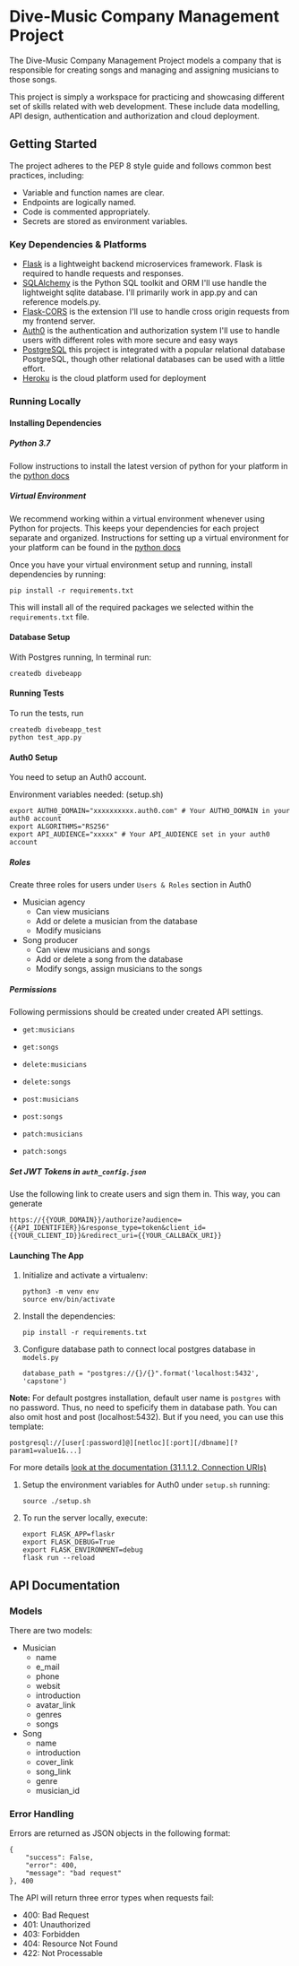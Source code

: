 # Dive-Music Company Management Project
The Dive-Music Company Management Project models a company that is responsible for creating songs and managing and assigning musicians to those songs. 

This project is simply a workspace for practicing and showcasing different set of skills related with web development. These include data modelling, API design, authentication and authorization and cloud deployment.  
## Getting Started

The project adheres to the PEP 8 style guide and follows common best practices, including:

- Variable and function names are clear.
- Endpoints are logically named.
- Code is commented appropriately.
- Secrets are stored as environment variables.

### Key Dependencies & Platforms

- [Flask](http://flask.pocoo.org/) is a lightweight backend microservices framework. Flask is required to handle requests and responses.
- [SQLAlchemy](https://www.sqlalchemy.org/) is the Python SQL toolkit and ORM I'll use handle the lightweight sqlite database. I'll primarily work in app.py and can reference models.py.
- [Flask-CORS](https://flask-cors.readthedocs.io/en/latest/#) is the extension I'll use to handle cross origin requests from my frontend server.
- [Auth0](https://auth0.com/docs/) is the authentication and authorization system I'll use to handle users with different roles with more secure and easy ways
- [PostgreSQL](https://www.postgresql.org/) this project is integrated with a popular relational database PostgreSQL, though other relational databases can be used with a little effort.
- [Heroku](https://www.heroku.com/what) is the cloud platform used for deployment

### Running Locally

#### Installing Dependencies

##### Python 3.7

Follow instructions to install the latest version of python for your platform in the [python docs](https://docs.python.org/3/using/unix.html#getting-and-installing-the-latest-version-of-python)

##### Virtual Environment

We recommend working within a virtual environment whenever using Python for projects. This keeps your dependencies for each project separate and organized. Instructions for setting up a virtual environment for your platform can be found in the [python docs](https://packaging.python.org/guides/installing-using-pip-and-virtual-environments/)

Once you have your virtual environment setup and running, install dependencies by running:

```
pip install -r requirements.txt
```

This will install all of the required packages we selected within the `requirements.txt` file.
#### Database Setup

With Postgres running, In terminal run:

```
createdb divebeapp
```

#### Running Tests

To run the tests, run
  
```dropdb divebeapp_test
createdb divebeapp_test
python test_app.py  
```

#### Auth0 Setup

You need to setup an Auth0 account.

Environment variables needed: (setup.sh)

```
export AUTH0_DOMAIN="xxxxxxxxxx.auth0.com" # Your AUTHO_DOMAIN in your auth0 account
export ALGORITHMS="RS256"
export API_AUDIENCE="xxxxx" # Your API_AUDIENCE set in your auth0 account
```

##### Roles

Create three roles for users under `Users & Roles` section in Auth0

- Musician agency
  - Can view musicians
  - Add or delete a musician from the database
  - Modify musicians
- Song producer
  - Can view musicians and songs
  - Add or delete a song from the database
  - Modify songs, assign musicians to the songs

##### Permissions

Following permissions should be created under created API settings.

- `get:musicians`

- `get:songs`

- `delete:musicians`

- `delete:songs`

- `post:musicians`

- `post:songs`

- `patch:musicians`

- `patch:songs`

  

##### Set JWT Tokens in `auth_config.json`

Use the following link to create users and sign them in. This way, you can generate

```
https://{{YOUR_DOMAIN}}/authorize?audience={{API_IDENTIFIER}}&response_type=token&client_id={{YOUR_CLIENT_ID}}&redirect_uri={{YOUR_CALLBACK_URI}}
```

#### Launching The App

1. Initialize and activate a virtualenv:

   ```
   python3 -m venv env
   source env/bin/activate
   ```

2. Install the dependencies:

   ```
   pip install -r requirements.txt
   ```

3. Configure database path to connect local postgres database in `models.py`

   ```
   database_path = "postgres://{}/{}".format('localhost:5432', 'capstone')
   ```

**Note:** For default postgres installation, default user name is `postgres` with no password. Thus, no need to speficify them in database path. You can also omit host and post (localhost:5432). But if you need, you can use this template:

```
postgresql://[user[:password]@][netloc][:port][/dbname][?param1=value1&...]
```

For more details [look at the documentation (31.1.1.2. Connection URIs)](https://www.postgresql.org/docs/9.3/libpq-connect.html)

1. Setup the environment variables for Auth0 under `setup.sh` running:

   ```
   source ./setup.sh 
   ```

2. To run the server locally, execute:

   ```
   export FLASK_APP=flaskr
   export FLASK_DEBUG=True
   export FLASK_ENVIRONMENT=debug
   flask run --reload
   ```

## API Documentation

### Models

There are two models:

- Musician
  - name
  - e_mail
  - phone
  - websit
  - introduction
  - avatar_link
  - genres
  - songs
- Song
  - name
  - introduction
  - cover_link
  - song_link
  - genre
  - musician_id

### Error Handling

Errors are returned as JSON objects in the following format:

```
{
    "success": False, 
    "error": 400,
    "message": "bad request"
}, 400
```

The API will return three error types when requests fail:

- 400: Bad Request
- 401: Unauthorized
- 403: Forbidden
- 404: Resource Not Found
- 422: Not Processable

